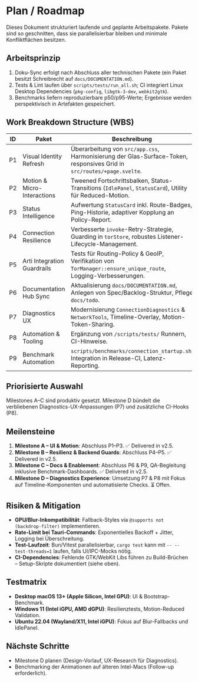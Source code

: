 # Plan / Roadmap

Dieses Dokument strukturiert laufende und geplante Arbeitspakete. Pakete sind so geschnitten, dass sie parallelisierbar bleiben und minimale Konfliktflächen besitzen.

## Arbeitsprinzip
1. Doku-Sync erfolgt nach Abschluss aller technischen Pakete (ein Paket besitzt Schreibrecht auf `docs/DOCUMENTATION.md`).
2. Tests & Lint laufen über `scripts/tests/run_all.sh`; CI integriert Linux Desktop Dependencies (`pkg-config`, `libgtk-3-dev`, `webkit2gtk`).
3. Benchmarks liefern reproduzierbare p50/p95-Werte; Ergebnisse werden perspektivisch in Artefakten gespeichert.

## Work Breakdown Structure (WBS)

| ID | Paket | Beschreibung | Impact | Konfliktrisiko | Status |
|----|-------|--------------|--------|----------------|--------|
| P1 | Visual Identity Refresh | Überarbeitung von `src/app.css`, Harmonisierung der Glas-Surface-Token, responsives Grid in `src/routes/+page.svelte`. | Hoch | Mittel | ✅ Abgeschlossen |
| P2 | Motion & Micro-Interactions | Tweened Fortschrittsbalken, Status-Transitions (`IdlePanel`, `StatusCard`), Utility für Reduced-Motion. | Mittel | Niedrig | ✅ Abgeschlossen |
| P3 | Status Intelligence | Aufwertung `StatusCard` inkl. Route-Badges, Ping-Historie, adaptiver Kopplung an Policy-Report. | Hoch | Mittel | ✅ Abgeschlossen |
| P4 | Connection Resilience | Verbesserte `invoke`-Retry-Strategie, Guarding in `torStore`, robustes Listener-Lifecycle-Management. | Hoch | Niedrig | ✅ Abgeschlossen |
| P5 | Arti Integration Guardrails | Tests für Routing-Policy & GeoIP, Verifikation von `TorManager::ensure_unique_route`, Logging-Verbesserungen. | Mittel | Niedrig | ✅ Abgeschlossen |
| P6 | Documentation Hub Sync | Aktualisierung `docs/DOCUMENTATION.md`, Anlegen von Spec/Backlog-Struktur, Pflege `docs/todo`. | Mittel | Mittel | ✅ Abgeschlossen |
| P7 | Diagnostics UX | Modernisierung `ConnectionDiagnostics` & `NetworkTools`, Timeline-Overlay, Motion-Token-Sharing. | Mittel | Mittel | 🔄 Geplant (Milestone D) |
| P8 | Automation & Tooling | Ergänzung von `/scripts/tests/` Runnern, CI-Hinweise. | Niedrig | Niedrig | 🔄 Geplant |
| P9 | Benchmark Automation | `scripts/benchmarks/connection_startup.sh`, Integration in Release-CI, Latenz-Reporting. | Mittel | Niedrig | ✅ Abgeschlossen |

## Priorisierte Auswahl
Milestones A–C sind produktiv gesetzt. Milestone D bündelt die verbliebenen Diagnostics-UX-Anpassungen (P7) und zusätzliche CI-Hooks (P8).

## Meilensteine
1. **Milestone A – UI & Motion**: Abschluss P1–P3. ✅ Delivered in v2.5.
2. **Milestone B – Resilienz & Backend Guards**: Abschluss P4–P5. ✅ Delivered in v2.5.
3. **Milestone C – Docs & Enablement**: Abschluss P6 & P9, QA-Begleitung inklusive Benchmark-Dashboards. ✅ Delivered in v2.5.
4. **Milestone D – Diagnostics Experience**: Umsetzung P7 & P8 mit Fokus auf Timeline-Komponenten und automatisierte Checks. ⏳ Offen.

## Risiken & Mitigation
- **GPU/Blur-Inkompatibilität**: Fallback-Styles via `@supports not (backdrop-filter)` implementieren.
- **Rate-Limit bei Tauri-Commands**: Exponentielles Backoff + Jitter, Logging bei Überschreitung.
- **Test-Laufzeit**: Bun/Vitest parallelisierbar, `cargo test` kann mit `-- --test-threads=1` laufen, falls UI/IPC-Mocks nötig.
- **CI-Dependencies**: Fehlende GTK/WebKit Libs führen zu Build-Brüchen – Setup-Skripte dokumentiert (siehe oben).

## Testmatrix
- **Desktop macOS 13+ (Apple Silicon, Intel GPU)**: UI & Bootstrap-Benchmark.
- **Windows 11 (Intel iGPU, AMD dGPU)**: Resilienztests, Motion-Reduced Validation.
- **Ubuntu 22.04 (Wayland/X11, Intel iGPU)**: Fokus auf Blur-Fallbacks und IdlePanel.

## Nächste Schritte
- Milestone D planen (Design-Vorlauf, UX-Research für Diagnostics).
- Benchmarking der Animationen auf älteren Intel-Macs (Follow-up erforderlich).
